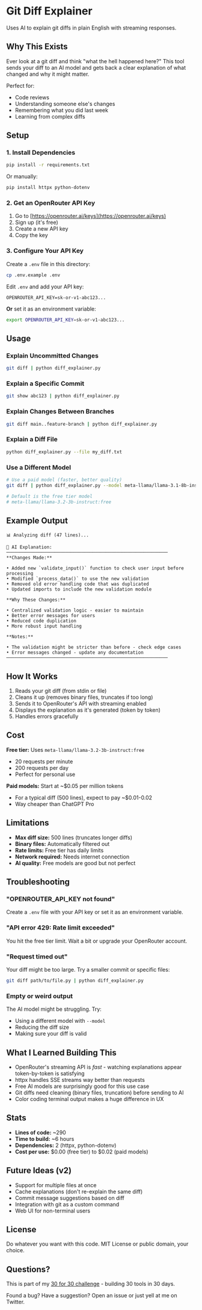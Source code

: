 # Git Diff Explainer

Uses AI to explain git diffs in plain English with streaming responses.

## Why This Exists

Ever look at a git diff and think "what the hell happened here?" This tool sends your diff to an AI model and gets back a clear explanation of what changed and why it might matter.

Perfect for:
- Code reviews
- Understanding someone else's changes
- Remembering what you did last week
- Learning from complex diffs

## Setup

### 1. Install Dependencies

```bash
pip install -r requirements.txt
```

Or manually:
```bash
pip install httpx python-dotenv
```

### 2. Get an OpenRouter API Key

1. Go to [https://openrouter.ai/keys](https://openrouter.ai/keys)
2. Sign up (it's free)
3. Create a new API key
4. Copy the key

### 3. Configure Your API Key

Create a `.env` file in this directory:

```bash
cp .env.example .env
```

Edit `.env` and add your API key:
```
OPENROUTER_API_KEY=sk-or-v1-abc123...
```

**Or** set it as an environment variable:
```bash
export OPENROUTER_API_KEY=sk-or-v1-abc123...
```

## Usage

### Explain Uncommitted Changes
```bash
git diff | python diff_explainer.py
```

### Explain a Specific Commit
```bash
git show abc123 | python diff_explainer.py
```

### Explain Changes Between Branches
```bash
git diff main..feature-branch | python diff_explainer.py
```

### Explain a Diff File
```bash
python diff_explainer.py --file my_diff.txt
```

### Use a Different Model
```bash
# Use a paid model (faster, better quality)
git diff | python diff_explainer.py --model meta-llama/llama-3.1-8b-instruct

# Default is the free tier model
# meta-llama/llama-3.2-3b-instruct:free
```

## Example Output

```
📊 Analyzing diff (47 lines)...

🤖 AI Explanation:
────────────────────────────────────────────────────────────
**Changes Made:**

• Added new `validate_input()` function to check user input before processing
• Modified `process_data()` to use the new validation
• Removed old error handling code that was duplicated
• Updated imports to include the new validation module

**Why These Changes:**

• Centralized validation logic - easier to maintain
• Better error messages for users
• Reduced code duplication
• More robust input handling

**Notes:**

• The validation might be stricter than before - check edge cases
• Error messages changed - update any documentation
────────────────────────────────────────────────────────────
```

## How It Works

1. Reads your git diff (from stdin or file)
2. Cleans it up (removes binary files, truncates if too long)
3. Sends it to OpenRouter's API with streaming enabled
4. Displays the explanation as it's generated (token by token)
5. Handles errors gracefully

## Cost

**Free tier:** Uses `meta-llama/llama-3.2-3b-instruct:free`
- 20 requests per minute
- 200 requests per day
- Perfect for personal use

**Paid models:** Start at ~$0.05 per million tokens
- For a typical diff (500 lines), expect to pay ~$0.01-0.02
- Way cheaper than ChatGPT Pro

## Limitations

- **Max diff size:** 500 lines (truncates longer diffs)
- **Binary files:** Automatically filtered out
- **Rate limits:** Free tier has daily limits
- **Network required:** Needs internet connection
- **AI quality:** Free models are good but not perfect

## Troubleshooting

### "OPENROUTER_API_KEY not found"
Create a `.env` file with your API key or set it as an environment variable.

### "API error 429: Rate limit exceeded"
You hit the free tier limit. Wait a bit or upgrade your OpenRouter account.

### "Request timed out"
Your diff might be too large. Try a smaller commit or specific files:
```bash
git diff path/to/file.py | python diff_explainer.py
```

### Empty or weird output
The AI model might be struggling. Try:
- Using a different model with `--model`
- Reducing the diff size
- Making sure your diff is valid

## What I Learned Building This

- OpenRouter's streaming API is *fast* - watching explanations appear token-by-token is satisfying
- httpx handles SSE streams way better than requests
- Free AI models are surprisingly good for this use case
- Git diffs need cleaning (binary files, truncation) before sending to AI
- Color coding terminal output makes a huge difference in UX

## Stats

- **Lines of code:** ~290
- **Time to build:** ~6 hours
- **Dependencies:** 2 (httpx, python-dotenv)
- **Cost per use:** $0.00 (free tier) to $0.02 (paid models)

## Future Ideas (v2)

- Support for multiple files at once
- Cache explanations (don't re-explain the same diff)
- Commit message suggestions based on diff
- Integration with git as a custom command
- Web UI for non-terminal users

## License

Do whatever you want with this code. MIT License or public domain, your choice.

## Questions?

This is part of my [30 for 30 challenge](https://jdookeran.medium.com/build-30-for-30-day-02-git-diff-explainer-115cbe62329e) - building 30 tools in 30 days.

Found a bug? Have a suggestion? Open an issue or just yell at me on Twitter.
